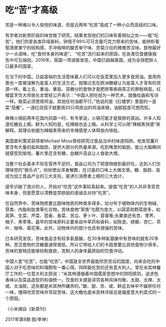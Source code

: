 # 吃“苦”才高级

苦是一种难以令人愉悦的味道，但是近两年“吃苦”竟成了一种小众而高级的口味。 

有学者对新贵阶级的味觉做了研究，结果发现他们的口味有着相似之处——能“吃苦”。他们热爱各类异域香料，钟情于99%可可含量巧克力带来的苦味，能辨析葡萄酒里單宁的结构感、手冲咖啡的酸苦单宁味、苦菊沙拉的微微苦涩味。食物最好少一点调味，吃“食材本身的味道”。 “吃苦”流行起来的原因，在各类饮食健康报告中可见端倪。2016年，英国一项调查发现，中国已超越美国，成为全球肥胖人口最多的国家。 

在当下的中国，日益富裕的生活意味着人们可以在饭菜里加入更多食用油。食用肉类也一度被误解为是富人的生活方式，就像过去在欧洲糖被认为是富人才享有的资源一样。看上去，重油、重盐、高糖分的食物才是肥胖等疾病真正的罪魁祸首。红楼宴烹饪大师居长龙曾经公开表示：“中国人把吃视为一种艺术，就像绘画和写诗一样。做菜必须使用鸡油，其他任何油都不行。”他说的是《红楼梦》里面的一道菜“茄鲞”。一道红烧茄子就要用20只鸡炼出的鸡油来做，油腻程度可想而知。 

麻辣火锅前两年在国内风靡一时，有专家说，火锅可能才是致胖的真凶。许多人知道吃糖会上瘾。鲜为人知的是，吃辣椒也会上瘾。从科学上可以用“辣椒素快感”来解释。其理论依据为辣椒素带来的辛辣感使人体释放内啡肽。 

美国普利策奖获得者Michael Moss曾经研究过食品当中的味道陷阱。他发现薯片里含有大量的盐和脂肪，提供大部分的热量来源。吃到嘴里的脂肪，能让大脑瞬间就感受到愉悦。薯片里还含有糖，血糖升高会让人食欲大增。 

当整个社会基本不存在营养不足时，食品公司为了把食物做到最好吃，达到人们生理味觉的“极乐点”，纷纷使出浑身解数，在讨喜的口味上大做文章。糖、脂肪、盐成为加工食品产业的三大支柱，是诱引消费者上瘾的三大诡计。 

提早识破了诡计的人，开始对“吃苦”这件事较真起来。提倡“吃苦”的人并非享受苦味本身，但是愿意以清教徒禁欲般的虔诚去对待“吃苦”。 

在自然界中，苦味物质要比甜味物质的种类多得多，如分布于植物体内的生物碱、苷类、内脂和肽类等化合物。苦味食物“家族”也颇为庞大，以蔬菜和野菜居多，如莴笋、生菜、芹菜、茴香、香菜、苦瓜、萝卜叶、苜蓿等;水果类还有杏、荸荠、柚子、黑枣等。最早的苦味原料主要来自中草药和香料，如陈皮、槟榔、杏仁、茶叶、咖啡、菊花等。此外，动物体内的胆汁也具有很强的苦味。 

日本研究发现，苦味食品含有较多氨基酸，在30多种氨基酸中有苦味的就有20多种。苦涩食物的含糖量通常很低，所以它带给人们的卡路里要比其他食物少得多。苦味的食物还能够抑制食欲，克制人的身体最原始的饮食冲动。 

中国人爱“吃苦”，也能“吃苦”。中国是全世界最能欣赏苦瓜的国度，向来会吃的中国人对于吃苦味的料理颇有一番心得。同样能吃苦的还有意大利人。曾在米其林餐厅工作的一位意大利主厨说：“米其林遵循着中国儒家思想中的阴阳原则，追求色香味以及菜品造型的和谐统一。饮食的关键是讲究各种风味均衡，太甜、太辣、太咸、太油腻，这些都是米其林所嫌弃的。”酸、甜、苦、咸、鲜这五味中不偏袒任何一味，懂得欣赏苦味并驾驭苦味，这大概也是米其林评级总是偏爱意大利菜式的一个原因。 

（小米摘自《新周刊》 

2017年第8期 图/李坤）